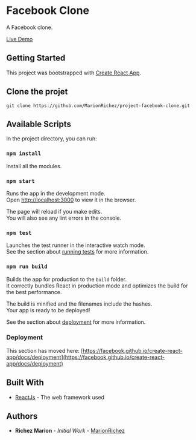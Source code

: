 # Facebook Clone

A Facebook clone.

[Live Demo](https://facebook-clone-1a92e.web.app/)

## Getting Started

This project was bootstrapped with [Create React App](https://github.com/facebook/create-react-app).

## Clone the projet

```
git clone https://github.com/MarionRichez/project-facebook-clone.git
```

## Available Scripts

In the project directory, you can run:

### `npm install`

Install all the modules.

### `npm start`

Runs the app in the development mode.\
Open [http://localhost:3000](http://localhost:3000) to view it in the browser.

The page will reload if you make edits.\
You will also see any lint errors in the console.

### `npm test`

Launches the test runner in the interactive watch mode.\
See the section about [running tests](https://facebook.github.io/create-react-app/docs/running-tests) for more information.

### `npm run build`

Builds the app for production to the `build` folder.\
It correctly bundles React in production mode and optimizes the build for the best performance.

The build is minified and the filenames include the hashes.\
Your app is ready to be deployed!

See the section about [deployment](https://facebook.github.io/create-react-app/docs/deployment) for more information.

### Deployment

This section has moved here: [https://facebook.github.io/create-react-app/docs/deployment](https://facebook.github.io/create-react-app/docs/deployment)

## Built With

* [ReactJs](https://fr.reactjs.org/) - The web framework used

## Authors

* **Richez Marion** - *Initial Work* - [MarionRichez](https://github.com/MarionRichez)

